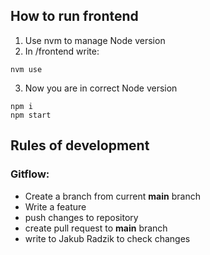## How to run frontend

1. Use nvm to manage Node version
2. In /frontend write:

```
nvm use
```

3. Now you are in correct Node version

```
npm i
npm start
```

## Rules of development

### Gitflow:
- Create a branch from current **main** branch
- Write a feature
- push changes to repository
- create pull request to **main** branch
- write to Jakub Radzik to check changes
